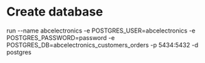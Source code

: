 # Create database

run --name abcelectronics -e POSTGRES_USER=abcelectronics -e POSTGRES_PASSWORD=password -e POSTGRES_DB=abcelectronics_customers_orders -p 5434:5432 -d postgres